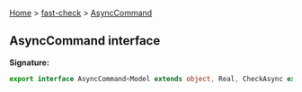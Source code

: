 [Home](/) &gt; [fast-check](../fast-check.md) &gt; [AsyncCommand](AsyncCommand.md)

## AsyncCommand interface


<b>Signature:</b>

```typescript
export interface AsyncCommand<Model extends object, Real, CheckAsync extends boolean = false> extends ICommand<Model, Real, Promise<void>, CheckAsync> 
```
